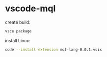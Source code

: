 # vscode-mql

create build:
```sh
vsce package
```

install Linux:
```sh
code --install-extension mql-lang-0.0.1.vsix
```